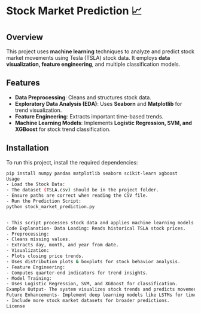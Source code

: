 # Stock Market Prediction 📈

## Overview
This project uses **machine learning** techniques to analyze and predict stock market movements using Tesla (TSLA) stock data. It employs **data visualization, feature engineering**, and multiple classification models.

## Features
- **Data Preprocessing**: Cleans and structures stock data.
- **Exploratory Data Analysis (EDA)**: Uses **Seaborn** and **Matplotlib** for trend visualization.
- **Feature Engineering**: Extracts important time-based trends.
- **Machine Learning Models**: Implements **Logistic Regression, SVM, and XGBoost** for stock trend classification.

## Installation
To run this project, install the required dependencies:

```bash
pip install numpy pandas matplotlib seaborn scikit-learn xgboost
Usage
- Load the Stock Data:
- The dataset (TSLA.csv) should be in the project folder.
- Ensure paths are correct when reading the CSV file.
- Run the Prediction Script:
python stock_market_prediction.py


- This script processes stock data and applies machine learning models.
Code Explanation- Data Loading: Reads historical TSLA stock prices.
- Preprocessing:
- Cleans missing values.
- Extracts day, month, and year from date.
- Visualization:
- Plots closing price trends.
- Uses distribution plots & boxplots for stock behavior analysis.
- Feature Engineering:
- Computes quarter-end indicators for trend insights.
- Model Training:
- Uses Logistic Regression, SVM, and XGBoost for classification.
Example Output- The system visualizes stock trends and predicts movement direction.
Future Enhancements- Implement deep learning models like LSTMs for time-series forecasting.
- Include more stock market datasets for broader predictions.
License
